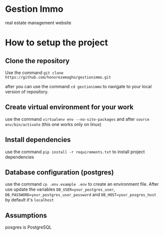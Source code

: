 
# Gestion Immo

real estate management website

# How to setup the project

## Clone the repository

Use the command `git clone https://github.com/honorezemagho/gestionimmo.git`

after you can use the command `cd gestionimmo` to navigate to your local version of repository.

## Create virtual environment for your work

use the command `virtualenv env --no-site-packages` 
and after `source env/bin/activate` (this one works only on linux)

## Install dependencies

use the command `pip install -r requirements.txt` to install project dependencies

## Database configuration (postgres)

use the command `cp .env.example .env` to create an environment file.
After use update the variables `DB_USER=your_postgres_user`,
`DB_PASSWORD=your_postgres_user_password` and `DB_HOST=your_posgres_host` by default it's `localhost`

## Assumptions

posgres is PostgreSQL
